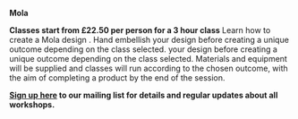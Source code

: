 **Mola**

**Classes start from £22.50 per person for a 3 hour class**
Learn how to create a Mola design . Hand embellish your design before creating a unique outcome depending on the class selected. your design before creating a unique outcome depending on the class selected.
Materials and equipment will be supplied and classes will run according to the chosen outcome, with the aim of completing a product by the end of the session.

**[Sign up here](/contact)  to our mailing list for details and regular updates about all workshops.**
